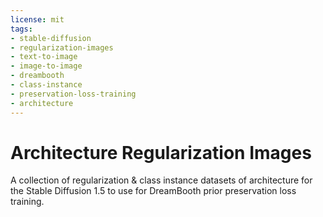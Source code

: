 ```yaml
---
license: mit
tags:
- stable-diffusion
- regularization-images
- text-to-image
- image-to-image
- dreambooth
- class-instance
- preservation-loss-training
- architecture 
---
```


# Architecture Regularization Images

A collection of regularization & class instance datasets of architecture for the Stable Diffusion 1.5 to use for DreamBooth prior preservation loss training.